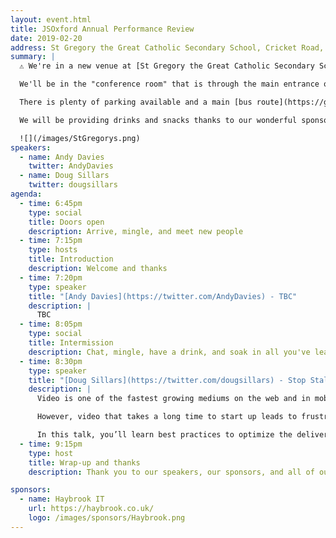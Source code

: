 ```yaml
---
layout: event.html
title: JSOxford Annual Performance Review
date: 2019-02-20
address: St Gregory the Great Catholic Secondary School, Cricket Road, Oxford, OX43DR
summary: |
  ⚠️ We're in a new venue at [St Gregory the Great Catholic Secondary School](https://goo.gl/maps/LM89ws6Sns82) ️ ⚠️

  We'll be in the "conference room" that is through the main entrance of the old building and to the right. We'll be about to direct people.

  There is plenty of parking available and a main [bus route](https://goo.gl/maps/DNqFht9VsXK2) close by. Once you arrive enter through the entrance marked on the map below.

  We will be providing drinks and snacks thanks to our wonderful sponsors but please be aware the venue doesn't allow alcohol so we'll be providing a range of tasty non-alcoholic beverages.

  ![](/images/StGregorys.png)
speakers:
  - name: Andy Davies
    twitter: AndyDavies
  - name: Doug Sillars
    twitter: dougsillars
agenda:
  - time: 6:45pm
    type: social
    title: Doors open
    description: Arrive, mingle, and meet new people
  - time: 7:15pm
    type: hosts
    title: Introduction
    description: Welcome and thanks
  - time: 7:20pm
    type: speaker
    title: "[Andy Davies](https://twitter.com/AndyDavies) - TBC"
    description: |
      TBC
  - time: 8:05pm
    type: social
    title: Intermission
    description: Chat, mingle, have a drink, and soak in all you've learned so far.
  - time: 8:30pm
    type: speaker
    title: "[Doug Sillars](https://twitter.com/dougsillars) - Stop Stalling! Delivering Fast Video without the Buffering"
    description: |
      Video is one of the fastest growing mediums on the web and in mobile applications. Video files have been shown to increase engagement, and can be a great way to deliver your message quickly. (And who doesn’t love animated GIFs?)

      However, video that takes a long time to start up leads to frustration and abandonment. The same goes for video that stalls during playback.

      In this talk, you’ll learn best practices to optimize the delivery of your video to you customers, ensuring fast delivery and minimizing stalls for a great customer experience.
  - time: 9:15pm
    type: host
    title: Wrap-up and thanks
    description: Thank you to our speakers, our sponsors, and all of our attendees.

sponsors:
  - name: Haybrook IT
    url: https://haybrook.co.uk/
    logo: /images/sponsors/Haybrook.png
---
```

